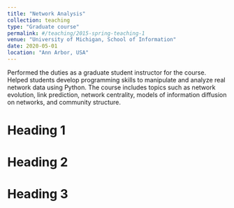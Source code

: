 ```yaml
---
title: "Network Analysis"
collection: teaching
type: "Graduate course"
permalink: #/teaching/2015-spring-teaching-1
venue: "University of Michigan, School of Information"
date: 2020-05-01
location: "Ann Arbor, USA"
---
```


Performed the duties as a graduate student instructor for the course. Helped students develop programming skills to manipulate and analyze real network data using Python. The course includes topics such as network evolution, link prediction, network centrality, models of information diffusion on networks, and community structure.

Heading 1
======

Heading 2
======

Heading 3
======
